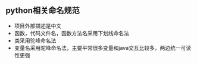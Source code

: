 ## python相关命名规范
* 项目外部描述是中文
* 函数，代码文件名，函数方法名采用下划线命名法
* 类采用驼峰命名法
* 变量名采用驼峰命名法，主要平常很多变量和java交互比较多，两边统一可读性更强